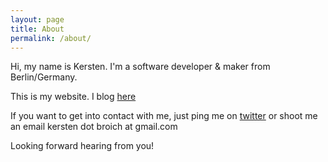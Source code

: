 ```yaml
---
layout: page
title: About
permalink: /about/
---
```


Hi, my name is Kersten. I'm a software developer & maker from Berlin/Germany.

This is my website. I blog [here](/)

If you want to get into contact with me, just ping me on [twitter](https://twitter.com/kersten_broich) or shoot me an email kersten dot broich at gmail.com

Looking forward hearing from you!
